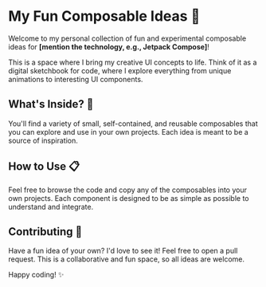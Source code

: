 # My Fun Composable Ideas 🎨

Welcome to my personal collection of fun and experimental composable ideas for **[mention the technology, e.g., Jetpack Compose]**!

This is a space where I bring my creative UI concepts to life. Think of it as a digital sketchbook for code, where I explore everything from unique animations to interesting UI components.

## What's Inside? 🚀

You'll find a variety of small, self-contained, and reusable composables that you can explore and use in your own projects. Each idea is meant to be a source of inspiration.

## How to Use 📋

Feel free to browse the code and copy any of the composables into your own projects. Each component is designed to be as simple as possible to understand and integrate.

## Contributing 🤝

Have a fun idea of your own? I'd love to see it! Feel free to open a pull request. This is a collaborative and fun space, so all ideas are welcome.

Happy coding! ✨
